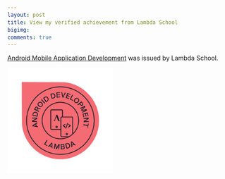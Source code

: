 ```yaml
--- 
layout: post 
title: View my verified achievement from Lambda School
bigimg: 
comments: true 
---
```


[Android Mobile Application Development](https://www.youracclaim.com/badges/f77808aa-a7f1-4981-bfac-06f58ec68289/public_url) was issued by Lambda School.

<img src ="/img/android-mobile-application-development.png" alt="Badge" width="240px">
